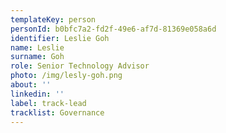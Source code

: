 ```yaml
---
templateKey: person
personId: b0bfc7a2-fd2f-49e6-af7d-81369e058a6d
identifier: Leslie Goh
name: Leslie
surname: Goh
role: Senior Technology Advisor
photo: /img/lesly-goh.png
about: ''
linkedin: ''
label: track-lead
tracklist: Governance
---
```

